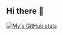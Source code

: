 ## Hi there 👋

[![My's GitHub stats](https://github-readme-stats.vercel.app/api?username=Tuhinpaul5)](https://github.com/Tuhinpaul5/github-readme-stats)
